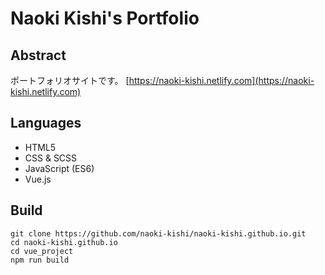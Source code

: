 # Naoki Kishi's Portfolio

## Abstract
ポートフォリオサイトです。
[https://naoki-kishi.netlify.com](https://naoki-kishi.netlify.com)

## Languages
- HTML5
- CSS & SCSS
- JavaScript (ES6)
- Vue.js


## Build
```
git clone https://github.com/naoki-kishi/naoki-kishi.github.io.git
cd naoki-kishi.github.io
cd vue_project
npm run build
```